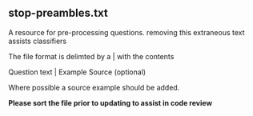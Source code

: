 ## stop-preambles.txt 
A resource for pre-processing questions. removing this extraneous text assists classifiers

The file format is delimted by a | with the contents

Question text | Example Source (optional)

Where possible a source example should be added.

**Please sort the file prior to updating to assist in code review**
